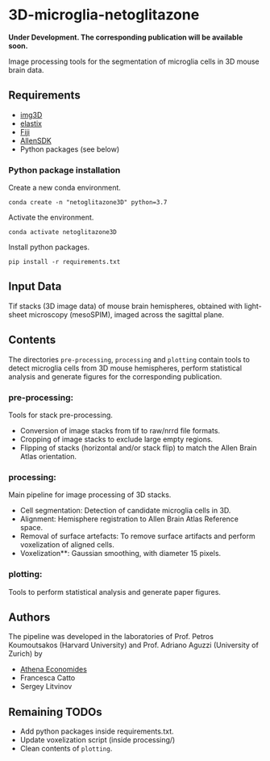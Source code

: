 # 3D-microglia-netoglitazone

**Under Development. The corresponding publication will be available soon.**

Image processing tools for the segmentation of microglia cells in 3D mouse brain data.


## Requirements

* [img3D](https://github.com/aecon/img3D)
* [elastix](https://elastix.lumc.nl)
* [Fiji](https://fiji.sc)
* [AllenSDK](https://allensdk.readthedocs.io/en/latest)
* Python packages (see below)


### Python package installation

Create a new conda environment.
```
conda create -n "netoglitazone3D" python=3.7
```

Activate the environment.
```
conda activate netoglitazone3D
```

Install python packages.
```
pip install -r requirements.txt
```
<!---
I installed like this:
    conda install TODO:XXXX
-->


## Input Data

Tif stacks (3D image data) of mouse brain hemispheres, obtained with light-sheet microscopy (mesoSPIM), imaged across the sagittal plane.


## Contents
The directories `pre-processing`, `processing` and `plotting` contain tools to detect microglia cells from 3D mouse hemispheres, perform statistical analysis and generate figures for the corresponding publication.

### pre-processing:
Tools for stack pre-processing.
* Conversion of image stacks from tif to raw/nrrd file formats.
* Cropping of image stacks to exclude large empty regions.
* Flipping of stacks (horizontal and/or stack flip) to match the Allen Brain Atlas orientation.

### processing:
Main pipeline for image processing of 3D stacks.
* Cell segmentation: Detection of candidate microglia cells in 3D.
* Alignment: Hemisphere registration to Allen Brain Atlas Reference space.
* Removal of surface artefacts: To remove surface artifacts and perform voxelization of aligned cells.
* Voxelization**: Gaussian smoothing, with diameter 15 pixels.

### plotting:
Tools to perform statistical analysis and generate paper figures.


## Authors
The pipeline was developed in the laboratories of Prof. Petros Koumoutsakos (Harvard University) and Prof. Adriano Aguzzi (University of Zurich) by
* [Athena Economides](https://athenaeconomides.com)
* Francesca Catto
* Sergey Litvinov


## Remaining TODOs
* Add python packages inside requirements.txt.
* Update voxelization script (inside processing/)
* Clean contents of `plotting`.

